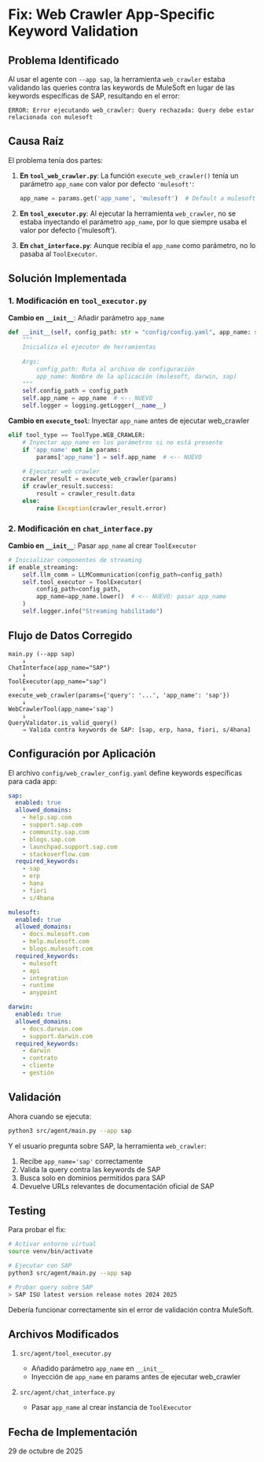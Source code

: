 # Fix: Web Crawler App-Specific Keyword Validation

## Problema Identificado

Al usar el agente con `--app sap`, la herramienta `web_crawler` estaba validando las queries contra las keywords de MuleSoft en lugar de las keywords específicas de SAP, resultando en el error:

```
ERROR: Error ejecutando web_crawler: Query rechazada: Query debe estar relacionada con mulesoft
```

## Causa Raíz

El problema tenía dos partes:

1. **En `tool_web_crawler.py`**: La función `execute_web_crawler()` tenía un parámetro `app_name` con valor por defecto `'mulesoft'`:
   ```python
   app_name = params.get('app_name', 'mulesoft')  # Default a mulesoft
   ```

2. **En `tool_executor.py`**: Al ejecutar la herramienta `web_crawler`, no se estaba inyectando el parámetro `app_name`, por lo que siempre usaba el valor por defecto ('mulesoft').

3. **En `chat_interface.py`**: Aunque recibía el `app_name` como parámetro, no lo pasaba al `ToolExecutor`.

## Solución Implementada

### 1. Modificación en `tool_executor.py`

**Cambio en `__init__`**: Añadir parámetro `app_name`
```python
def __init__(self, config_path: str = "config/config.yaml", app_name: str = "mulesoft"):
    """
    Inicializa el ejecutor de herramientas
    
    Args:
        config_path: Ruta al archivo de configuración
        app_name: Nombre de la aplicación (mulesoft, darwin, sap)
    """
    self.config_path = config_path
    self.app_name = app_name  # <-- NUEVO
    self.logger = logging.getLogger(__name__)
```

**Cambio en `execute_tool`**: Inyectar `app_name` antes de ejecutar web_crawler
```python
elif tool_type == ToolType.WEB_CRAWLER:
    # Inyectar app_name en los parámetros si no está presente
    if 'app_name' not in params:
        params['app_name'] = self.app_name  # <-- NUEVO
    
    # Ejecutar web crawler
    crawler_result = execute_web_crawler(params)
    if crawler_result.success:
        result = crawler_result.data
    else:
        raise Exception(crawler_result.error)
```

### 2. Modificación en `chat_interface.py`

**Cambio en `__init__`**: Pasar `app_name` al crear `ToolExecutor`
```python
# Inicializar componentes de streaming
if enable_streaming:
    self.llm_comm = LLMCommunication(config_path=config_path)
    self.tool_executor = ToolExecutor(
        config_path=config_path, 
        app_name=app_name.lower()  # <-- NUEVO: pasar app_name
    )
    self.logger.info("Streaming habilitado")
```

## Flujo de Datos Corregido

```
main.py (--app sap)
    ↓
ChatInterface(app_name="SAP")
    ↓
ToolExecutor(app_name="sap")
    ↓
execute_web_crawler(params={'query': '...', 'app_name': 'sap'})
    ↓
WebCrawlerTool(app_name='sap')
    ↓
QueryValidator.is_valid_query() 
    → Valida contra keywords de SAP: [sap, erp, hana, fiori, s/4hana]
```

## Configuración por Aplicación

El archivo `config/web_crawler_config.yaml` define keywords específicas para cada app:

```yaml
sap:
  enabled: true
  allowed_domains:
    - help.sap.com
    - support.sap.com
    - community.sap.com
    - blogs.sap.com
    - launchpad.support.sap.com
    - stackoverflow.com
  required_keywords:
    - sap
    - erp
    - hana
    - fiori
    - s/4hana

mulesoft:
  enabled: true
  allowed_domains:
    - docs.mulesoft.com
    - help.mulesoft.com
    - blogs.mulesoft.com
  required_keywords:
    - mulesoft
    - api
    - integration
    - runtime
    - anypoint

darwin:
  enabled: true
  allowed_domains:
    - docs.darwin.com
    - support.darwin.com
  required_keywords:
    - darwin
    - contrato
    - cliente
    - gestión
```

## Validación

Ahora cuando se ejecuta:
```bash
python3 src/agent/main.py --app sap
```

Y el usuario pregunta sobre SAP, la herramienta `web_crawler`:
1. Recibe `app_name='sap'` correctamente
2. Valida la query contra las keywords de SAP
3. Busca solo en dominios permitidos para SAP
4. Devuelve URLs relevantes de documentación oficial de SAP

## Testing

Para probar el fix:

```bash
# Activar entorno virtual
source venv/bin/activate

# Ejecutar con SAP
python3 src/agent/main.py --app sap

# Probar query sobre SAP
> SAP ISU latest version release notes 2024 2025
```

Debería funcionar correctamente sin el error de validación contra MuleSoft.

## Archivos Modificados

1. `src/agent/tool_executor.py`
   - Añadido parámetro `app_name` en `__init__`
   - Inyección de `app_name` en params antes de ejecutar web_crawler

2. `src/agent/chat_interface.py`
   - Pasar `app_name` al crear instancia de `ToolExecutor`

## Fecha de Implementación

29 de octubre de 2025
